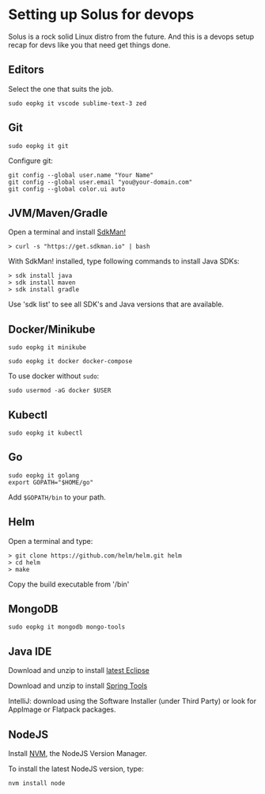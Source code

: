 # Setting up Solus for devops

Solus is a rock solid Linux distro from the future. 
And this is a devops setup recap for devs like you that need get things done.

## Editors
Select the one that suits the job.

    sudo eopkg it vscode sublime-text-3 zed

## Git
    sudo eopkg it git

Configure git:

    git config --global user.name "Your Name"
    git config --global user.email "you@your-domain.com"
    git config --global color.ui auto

## JVM/Maven/Gradle
Open a terminal and install [SdkMan!](https://sdkman.io)

    > curl -s "https://get.sdkman.io" | bash

With SdkMan! installed, type following commands to install Java SDKs:

    > sdk install java
    > sdk install maven
    > sdk install gradle

Use 'sdk list' to see all SDK's and Java versions that are available.

## Docker/Minikube
    sudo eopkg it minikube

    sudo eopkg it docker docker-compose
    
To use docker without `sudo`:    
    
    sudo usermod -aG docker $USER

## Kubectl 
    sudo eopkg it kubectl

## Go
    sudo eopkg it golang
    export GOPATH="$HOME/go"
    
Add `$GOPATH/bin` to your path.

## Helm
Open a terminal and type:

    > git clone https://github.com/helm/helm.git helm
    > cd helm
    > make

Copy the build executable from '/bin'

## MongoDB

    sudo eopkg it mongodb mongo-tools

## Java IDE

Download and unzip to install [latest Eclipse](https://www.eclipse.org/downloads/packages/)
        
Download and unzip to install [Spring Tools](https://spring.io/tools)    

IntelliJ: download using the Software Installer (under Third Party) or look for AppImage or Flatpack packages.

## NodeJS

Install [NVM](https://github.com/nvm-sh/nvm?tab=readme-ov-file#installing-and-updating), the NodeJS Version Manager.

To install the latest NodeJS version, type:

    nvm install node

